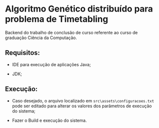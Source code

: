 # Algoritmo Genético distribuído para problema de Timetabling

Backend do trabalho de conclusão de curso referente ao curso de graduação Ciência da Computação.

## Requisitos:

- IDE para execução de aplicações Java;

- JDK;

## Execução:

- Caso desejado, o arquivo localizado em `src\assets\configuracoes.txt` pode ser editado para alterar os valores dos parâmetros de execução do sistema;

- Fazer o Build e execução do sistema.
